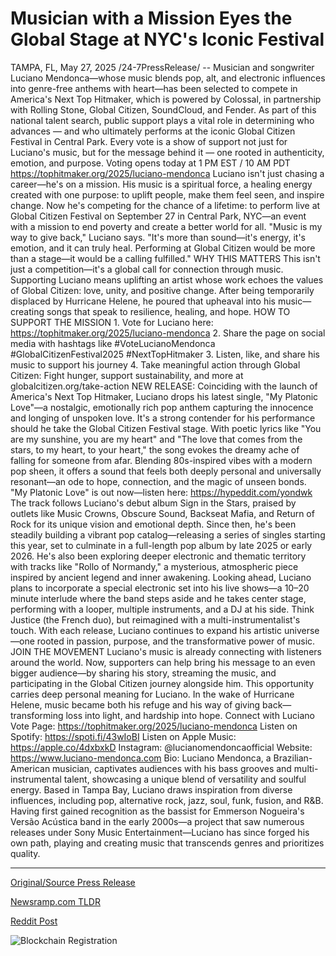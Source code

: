 # Musician with a Mission Eyes the Global Stage at NYC's Iconic Festival

TAMPA, FL, May 27, 2025 /24-7PressRelease/ -- Musician and songwriter Luciano Mendonca—whose music blends pop, alt, and electronic influences into genre-free anthems with heart—has been selected to compete in America's Next Top Hitmaker, which is powered by Colossal, in partnership with Rolling Stone, Global Citizen, SoundCloud, and Fender.  As part of this national talent search, public support plays a vital role in determining who advances — and who ultimately performs at the iconic Global Citizen Festival in Central Park. Every vote is a show of support not just for Luciano's music, but for the message behind it — one rooted in authenticity, emotion, and purpose.  Voting opens today at 1 PM EST / 10 AM PDT https://tophitmaker.org/2025/luciano-mendonca  Luciano isn't just chasing a career—he's on a mission. His music is a spiritual force, a healing energy created with one purpose: to uplift people, make them feel seen, and inspire change. Now he's competing for the chance of a lifetime: to perform live at Global Citizen Festival on September 27 in Central Park, NYC—an event with a mission to end poverty and create a better world for all.  "Music is my way to give back," Luciano says. "It's more than sound—it's energy, it's emotion, and it can truly heal. Performing at Global Citizen would be more than a stage—it would be a calling fulfilled."  WHY THIS MATTERS This isn't just a competition—it's a global call for connection through music. Supporting Luciano means uplifting an artist whose work echoes the values of Global Citizen: love, unity, and positive change.  After being temporarily displaced by Hurricane Helene, he poured that upheaval into his music—creating songs that speak to resilience, healing, and hope.  HOW TO SUPPORT THE MISSION 1. Vote for Luciano here: https://tophitmaker.org/2025/luciano-mendonca  2. Share the page on social media with hashtags like #VoteLucianoMendonca #GlobalCitizenFestival2025 #NextTopHitmaker 3. Listen, like, and share his music to support his journey 4. Take meaningful action through Global Citizen: Fight hunger, support sustainability, and more at globalcitizen.org/take-action  NEW RELEASE:  Coinciding with the launch of America's Next Top Hitmaker, Luciano drops his latest single, "My Platonic Love"—a nostalgic, emotionally rich pop anthem capturing the innocence and longing of unspoken love. It's a strong contender for his performance should he take the Global Citizen Festival stage.  With poetic lyrics like "You are my sunshine, you are my heart" and "The love that comes from the stars, to my heart, to your heart," the song evokes the dreamy ache of falling for someone from afar. Blending 80s-inspired vibes with a modern pop sheen, it offers a sound that feels both deeply personal and universally resonant—an ode to hope, connection, and the magic of unseen bonds.  "My Platonic Love" is out now—listen here: https://hypeddit.com/yondwk  The track follows Luciano's debut album Sign in the Stars, praised by outlets like Music Crowns, Obscure Sound, Backseat Mafia, and Return of Rock for its unique vision and emotional depth. Since then, he's been steadily building a vibrant pop catalog—releasing a series of singles starting this year, set to culminate in a full-length pop album by late 2025 or early 2026. He's also been exploring deeper electronic and thematic territory with tracks like "Rollo of Normandy," a mysterious, atmospheric piece inspired by ancient legend and inner awakening.  Looking ahead, Luciano plans to incorporate a special electronic set into his live shows—a 10–20 minute interlude where the band steps aside and he takes center stage, performing with a looper, multiple instruments, and a DJ at his side. Think Justice (the French duo), but reimagined with a multi-instrumentalist's touch.  With each release, Luciano continues to expand his artistic universe—one rooted in passion, purpose, and the transformative power of music.   JOIN THE MOVEMENT Luciano's music is already connecting with listeners around the world. Now, supporters can help bring his message to an even bigger audience—by sharing his story, streaming the music, and participating in the Global Citizen journey alongside him.  This opportunity carries deep personal meaning for Luciano. In the wake of Hurricane Helene, music became both his refuge and his way of giving back—transforming loss into light, and hardship into hope.  Connect with Luciano Vote Page: https://tophitmaker.org/2025/luciano-mendonca Listen on Spotify: https://spoti.fi/43wIoBI  Listen on Apple Music: https://apple.co/4dxbxkD Instagram: @lucianomendoncaofficial Website: https://www.luciano-mendonca.com  Bio: Luciano Mendonca, a Brazilian-American musician, captivates audiences with his bass grooves and multi-instrumental talent, showcasing a unique blend of versatility and soulful energy. Based in Tampa Bay, Luciano draws inspiration from diverse influences, including pop, alternative rock, jazz, soul, funk, fusion, and R&B. Having first gained recognition as the bassist for Emmerson Nogueira's Versão Acústica band in the early 2000s—a project that saw numerous releases under Sony Music Entertainment—Luciano has since forged his own path, playing and creating music that transcends genres and prioritizes quality. 

---

[Original/Source Press Release](https://www.24-7pressrelease.com/press-release/523150/musician-with-a-mission-eyes-the-global-stage-at-nycs-iconic-festival)
                    

[Newsramp.com TLDR](https://newsramp.com/curated-news/luciano-mendonca-competing-in-america-s-next-top-hitmaker-for-global-citizen-festival/01395c27bbd79f4f977126d6c8e7d38a) 

 



[Reddit Post](https://www.reddit.com/r/newsramp/comments/1kwopph/luciano_mendonca_competing_in_americas_next_top/) 



![Blockchain Registration](https://cdn.newsramp.app/24-7PressRelease/qrcode/255/27/odorZK7E.webp)
